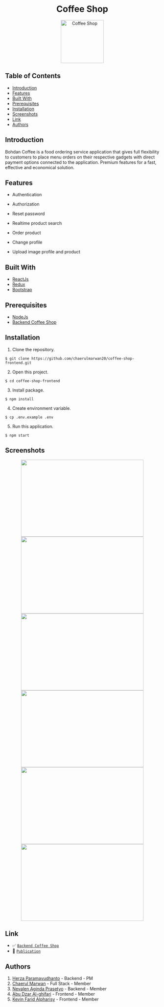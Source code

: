 <h1 align="center">Coffee Shop</h1>
<p align="center">
  <a href="https://coffee-shop-bohdan.netlify.app/" target="_blank"><img height="140" src="https://user-images.githubusercontent.com/55057008/119323729-3afbaf80-bca9-11eb-85eb-b0d6b67a2c33.png" alt="Coffee Shop" border="0" /></a>
</p>

## Table of Contents

- [Introduction](#introduction)
- [Features](#features)
- [Built With](#built-with)
- [Prerequisites](#prerequisites)
- [Installation](#installation)
- [Screenshots](#screenshots)
- [Link](#link)
- [Authors](#authors)

## Introduction

Bohdan Coffee is a food ordering service application that gives full flexibility to customers to place menu orders on their respective gadgets with direct payment options connected to the application. Premium features for a fast, effective and economical solution.

## Features

- Authentication

- Authorization

- Reset password

- Realtime product search

- Order product

- Change profile

- Upload image profile and product

## Built With

- [ReactJs](https://reactjs.org/)
- [Redux](https://redux.js.org/)
- [Bootstrap](https://getbootstrap.com/)

## Prerequisites

- [NodeJs](https://nodejs.org/en/download/)
- [Backend Coffee Shop](https://github.com/chaerulmarwan20/coffee-shop-backend)

## Installation

1. Clone the repository.

```
$ git clone https://github.com/chaerulmarwan20/coffee-shop-frontend.git
```

2. Open this project.

```
$ cd coffee-shop-frontend
```

3. Install package.

```
$ npm install
```

4. Create environment variable.

```
$ cp .env.example .env
```

5. Run this application.

```
$ npm start
```

## Screenshots

<p align="center">
  <span>
    <img width="400" height="250" src="https://user-images.githubusercontent.com/68935056/119052765-4a4fd400-b9ef-11eb-9764-b6eb03a51ec7.PNG">   
    <img width="400" height="250" src="https://user-images.githubusercontent.com/68935056/119112987-d6451880-ba4e-11eb-8a4c-a92f9a51e449.PNG">   
    <img width="400" height="250" src="https://user-images.githubusercontent.com/68935056/119113570-6d11d500-ba4f-11eb-9f77-7d755542586c.PNG">
    <img width="400" height="250" src="https://user-images.githubusercontent.com/68935056/119113746-9c284680-ba4f-11eb-89df-8958d1eff322.PNG">
    <img width="400" height="250" src="https://user-images.githubusercontent.com/68935056/119114291-3be5d480-ba50-11eb-9941-8d2a4f730050.PNG">
    <img width="400" height="250" src="https://user-images.githubusercontent.com/68935056/119114933-cfb7a080-ba50-11eb-82d5-89d23de18dea.PNG">
  </span>
</p>

## Link

- :white_check_mark: [`Backend Coffee Shop`](https://github.com/chaerulmarwan20/coffee-shop-backend)
- :rocket: [`Publication`](https://coffee-shop-bohdan.netlify.app/)

## Authors

1. [Herza Paramayudhanto](https://github.com/herzaparam) - Backend - PM
2. [Chaerul Marwan](https://github.com/chaerulmarwan20) - Full Stack - Member
3. [Nevalen Aginda Prasetyo](https://github.com/nevalenaginda) - Backend - Member
4. [Abu Dzar Al-ghifari](https://github.com/abudzr) - Frontend - Member
5. [Kevin Farid Alpharisy](https://github.com/kevinfaridap) - Frontend - Member
